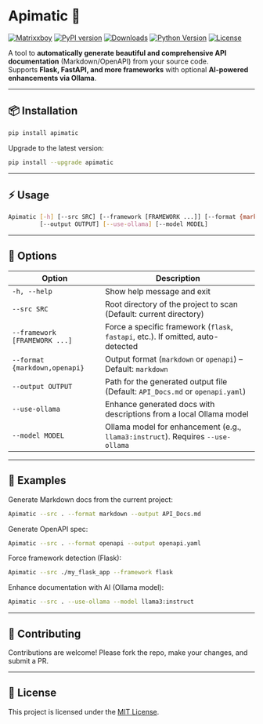 # Apimatic 🚀  

[![Matrixxboy](https://img.shields.io/badge/github-Matrixxboy-purple.svg)](https://github.com/Matrixxboy)
[![PyPI version](https://badge.fury.io/py/apimatic.svg)](https://pypi.org/project/apimatic/)
[![Downloads](https://static.pepy.tech/badge/apimatic)](https://pepy.tech/project/apimatic)
[![Python Version](https://img.shields.io/badge/python-%3E%3D3.9-blue)](https://pypi.org/project/apimatic/)
[![License](https://img.shields.io/pypi/l/apimatic.svg)](https://github.com/Matrixxboy/Apimatic/blob/main/LICENSE)



A tool to **automatically generate beautiful and comprehensive API documentation** (Markdown/OpenAPI) from your source code.  
Supports **Flask, FastAPI, and more frameworks** with optional **AI-powered enhancements via Ollama**.  

---

## 📦 Installation

```bash
pip install apimatic
````

Upgrade to the latest version:

```bash
pip install --upgrade apimatic
```

---

## ⚡ Usage

```bash
Apimatic [-h] [--src SRC] [--framework [FRAMEWORK ...]] [--format {markdown,openapi}] 
         [--output OUTPUT] [--use-ollama] [--model MODEL]
```

---

## 🔑 Options

| Option                        | Description                                                                      |
| ----------------------------- | -------------------------------------------------------------------------------- |
| `-h, --help`                  | Show help message and exit                                                       |
| `--src SRC`                   | Root directory of the project to scan (Default: current directory)               |
| `--framework [FRAMEWORK ...]` | Force a specific framework (`flask`, `fastapi`, etc.). If omitted, auto-detected |
| `--format {markdown,openapi}` | Output format (`markdown` or `openapi`) – Default: `markdown`                    |
| `--output OUTPUT`             | Path for the generated output file (Default: `API_Docs.md` or `openapi.yaml`)    |
| `--use-ollama`                | Enhance generated docs with descriptions from a local Ollama model               |
| `--model MODEL`               | Ollama model for enhancement (e.g., `llama3:instruct`). Requires `--use-ollama`  |

---

## 📝 Examples

Generate Markdown docs from the current project:

```bash
Apimatic --src . --format markdown --output API_Docs.md
```

Generate OpenAPI spec:

```bash
Apimatic --src . --format openapi --output openapi.yaml
```

Force framework detection (Flask):

```bash
Apimatic --src ./my_flask_app --framework flask
```

Enhance documentation with AI (Ollama model):

```bash
Apimatic --src . --use-ollama --model llama3:instruct
```

---

## 🤝 Contributing

Contributions are welcome! Please fork the repo, make your changes, and submit a PR.

---

## 📄 License

This project is licensed under the [MIT License](LICENSE).
